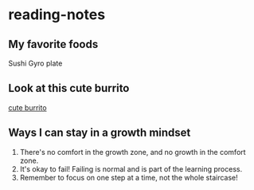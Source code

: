 # reading-notes

## My favorite foods
Sushi
Gyro plate

## Look at this cute burrito
[cute burrito](https://creazilla-store.fra1.digitaloceanspaces.com/cliparts/67855/cute-taco-clipart-md.png)

## Ways I can stay in a growth mindset
1. There's no comfort in the growth zone, and no growth in the comfort zone.
2. It's okay to fail! Failing is normal and is part of the learning process.
3. Remember to focus on one step at a time, not the whole staircase!

